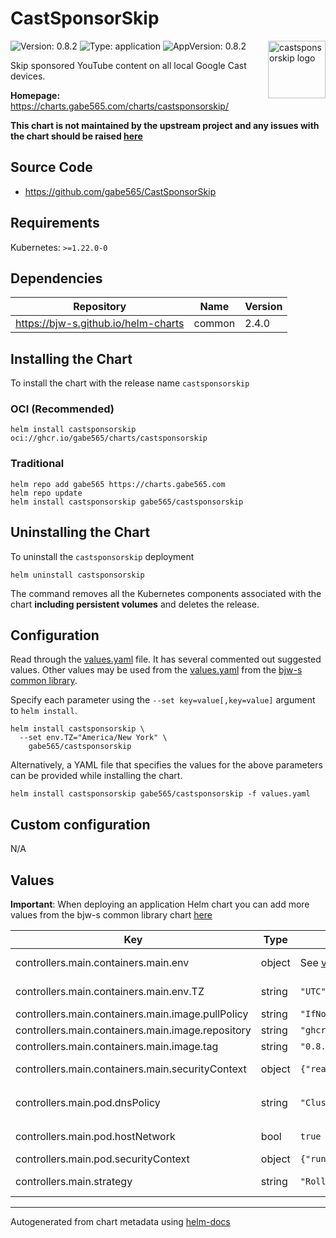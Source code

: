 # CastSponsorSkip

<img src="https://raw.githubusercontent.com/gabe565/CastSponsorSkip/0c8c4d4f/assets/icon.svg" align="right" width="92" alt="castsponsorskip logo">

![Version: 0.8.2](https://img.shields.io/badge/Version-0.8.2-informational?style=flat)
![Type: application](https://img.shields.io/badge/Type-application-informational?style=flat)
![AppVersion: 0.8.2](https://img.shields.io/badge/AppVersion-0.8.2-informational?style=flat)

Skip sponsored YouTube content on all local Google Cast devices.

**Homepage:** <https://charts.gabe565.com/charts/castsponsorskip/>

**This chart is not maintained by the upstream project and any issues with the chart should be raised
[here](https://github.com/gabe565/charts/issues/new?assignees=gabe565&labels=bug&template=bug_report.yaml&name=castsponsorskip&version=0.8.2)**

## Source Code

* <https://github.com/gabe565/CastSponsorSkip>

## Requirements

Kubernetes: `>=1.22.0-0`

## Dependencies

| Repository | Name | Version |
|------------|------|---------|
| <https://bjw-s.github.io/helm-charts> | common | 2.4.0 |

## Installing the Chart

To install the chart with the release name `castsponsorskip`

### OCI (Recommended)

```console
helm install castsponsorskip oci://ghcr.io/gabe565/charts/castsponsorskip
```

### Traditional

```console
helm repo add gabe565 https://charts.gabe565.com
helm repo update
helm install castsponsorskip gabe565/castsponsorskip
```

## Uninstalling the Chart

To uninstall the `castsponsorskip` deployment

```console
helm uninstall castsponsorskip
```

The command removes all the Kubernetes components associated with the chart **including persistent volumes** and deletes the release.

## Configuration

Read through the [values.yaml](./values.yaml) file. It has several commented out suggested values.
Other values may be used from the [values.yaml](https://github.com/bjw-s/helm-charts/tree/main/charts/library/common/values.yaml) from the [bjw-s common library](https://github.com/bjw-s/helm-charts/tree/main/charts/library/common).

Specify each parameter using the `--set key=value[,key=value]` argument to `helm install`.

```console
helm install castsponsorskip \
  --set env.TZ="America/New York" \
    gabe565/castsponsorskip
```

Alternatively, a YAML file that specifies the values for the above parameters can be provided while installing the chart.

```console
helm install castsponsorskip gabe565/castsponsorskip -f values.yaml
```

## Custom configuration

N/A

## Values

**Important**: When deploying an application Helm chart you can add more values from the bjw-s common library chart [here](https://github.com/bjw-s/helm-charts/tree/main/charts/library/common)

| Key | Type | Default | Description |
|-----|------|---------|-------------|
| controllers.main.containers.main.env | object | See [values.yaml](./values.yaml) | environment variables. [[ref]](https://github.com/gabe565/CastSponsorSkip#configuration) |
| controllers.main.containers.main.env.TZ | string | `"UTC"` | Set the container timezone |
| controllers.main.containers.main.image.pullPolicy | string | `"IfNotPresent"` | image pull policy |
| controllers.main.containers.main.image.repository | string | `"ghcr.io/gabe565/castsponsorskip"` | image repository |
| controllers.main.containers.main.image.tag | string | `"0.8.2"` | image tag |
| controllers.main.containers.main.securityContext | object | `{"readOnlyRootFilesystem":true}` | Container security context. |
| controllers.main.pod.dnsPolicy | string | `"ClusterFirst"` | When hostNetwork is true set dnsPolicy to `ClusterFirstWithHostNet` |
| controllers.main.pod.hostNetwork | bool | `true` | Enable devices to be discoverable |
| controllers.main.pod.securityContext | object | `{"runAsNonRoot":true}` | Pod security context. |
| controllers.main.strategy | string | `"RollingUpdate"` | Set the controller upgrade strategy |

---
Autogenerated from chart metadata using [helm-docs](https://github.com/norwoodj/helm-docs)
